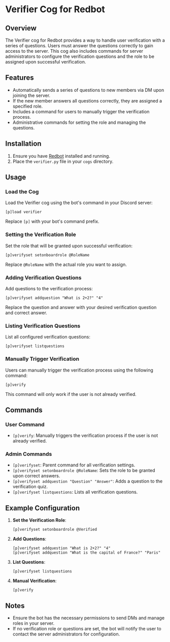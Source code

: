 # Verifier Cog for Redbot

## Overview

The Verifier cog for Redbot provides a way to handle user verification with a series of questions. Users must answer the questions correctly to gain access to the server. This cog also includes commands for server administrators to configure the verification questions and the role to be assigned upon successful verification.

## Features

- Automatically sends a series of questions to new members via DM upon joining the server.
- If the new member answers all questions correctly, they are assigned a specified role.
- Includes a command for users to manually trigger the verification process.
- Administrative commands for setting the role and managing the questions.

## Installation

1. Ensure you have [Redbot](https://github.com/Cog-Creators/Red-DiscordBot) installed and running.
2. Place the `verifier.py` file in your `cogs` directory.

## Usage

### Load the Cog

Load the Verifier cog using the bot's command in your Discord server:

```;
[p]load verifier
```

Replace `[p]` with your bot's command prefix.

### Setting the Verification Role

Set the role that will be granted upon successful verification:

```;
[p]verifyset setonboardrole @RoleName
```

Replace `@RoleName` with the actual role you want to assign.

### Adding Verification Questions

Add questions to the verification process:

```;
[p]verifyset addquestion "What is 2+2?" "4"
```

Replace the question and answer with your desired verification question and correct answer.

### Listing Verification Questions

List all configured verification questions:

```;
[p]verifyset listquestions
```

### Manually Trigger Verification

Users can manually trigger the verification process using the following command:

```;
[p]verify
```

This command will only work if the user is not already verified.

## Commands

### User Command

- `[p]verify`: Manually triggers the verification process if the user is not already verified.

### Admin Commands

- `[p]verifyset`: Parent command for all verification settings.
- `[p]verifyset setonboardrole @RoleName`: Sets the role to be granted upon correct answers.
- `[p]verifyset addquestion "Question" "Answer"`: Adds a question to the verification quiz.
- `[p]verifyset listquestions`: Lists all verification questions.

## Example Configuration

1. **Set the Verification Role**:

   ```;
   [p]verifyset setonboardrole @Verified
   ```

2. **Add Questions**:

   ```;
   [p]verifyset addquestion "What is 2+2?" "4"
   [p]verifyset addquestion "What is the capital of France?" "Paris"
   ```

3. **List Questions**:

   ```;
   [p]verifyset listquestions
   ```

4. **Manual Verification**:

   ```;
   [p]verify
   ```

## Notes

- Ensure the bot has the necessary permissions to send DMs and manage roles in your server.
- If no verification role or questions are set, the bot will notify the user to contact the server administrators for configuration.
